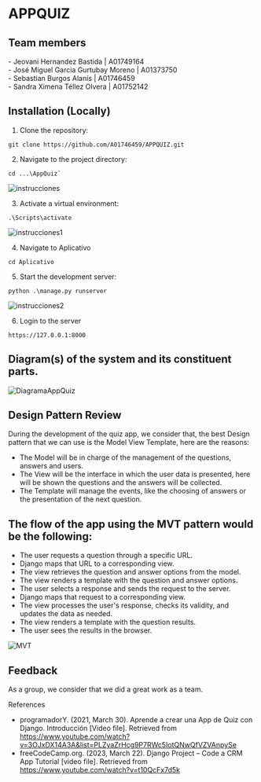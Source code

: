 # APPQUIZ

<h2> Team members </h2>
<div> - Jeovani Hernandez Bastida | A01749164 </div>
<div> - José Miguel Garcia Gurtubay Moreno | A01373750 </div>
<div> - Sebastian Burgos Alanís | A01746459 </div>
<div> - Sandra Ximena Téllez Olvera | A01752142 </div>

## Installation (Locally)

1. Clone the repository:
```
git clone https://github.com/A01746459/APPQUIZ.git
```  

2. Navigate to the project directory:
```
cd ...\AppQuiz`
```

![instrucciones](https://github.com/A01746459/APPQUIZ/assets/65176372/68e3774b-d5f3-4765-9739-c720208957c8)

3. Activate a virtual environment:
```
.\Scripts\activate
```

![instrucciones1](https://github.com/A01746459/APPQUIZ/assets/65176372/5d4481ad-940c-46dd-914d-0a9235ce13e8)

4. Navigate to Aplicativo
```
cd Aplicativo
```

5. Start the development server:
```
python .\manage.py runserver
```    

![instrucciones2](https://github.com/A01746459/APPQUIZ/assets/65176372/5b17cfab-56af-4dc8-8059-ddcf4e2a9d80)

6. Login to the server
```  
https://127.0.0.1:8000
```  

## Diagram(s) of the system and its constituent parts.

![DiagramaAppQuiz](https://github.com/A01746459/APPQUIZ/assets/65176372/e4155a87-f55b-4a80-b301-ab72e0e4c5f7)

## Design Pattern Review
During the development of the quiz app, we consider that, the best Design pattern that we can use is the Model View Template, here are the reasons:

- The Model will be in charge of the management of the questions, answers and users.
- The View will be the interface in which the user data is presented, here will be shown the questions and the answers will be collected.
- The Template will manage the events, like the choosing of answers or the presentation of the next question.

## The flow of the app using the MVT pattern would be the following:

- The user requests a question through a specific URL.
- Django maps that URL to a corresponding view.
- The view retrieves the question and answer options from the model.
- The view renders a template with the question and answer options.
- The user selects a response and sends the request to the server.
- Django maps that request to a corresponding view.
- The view processes the user's response, checks its validity, and updates the data as needed.
- The view renders a template with the question results.
- The user sees the results in the browser.

![MVT](https://github.com/A01746459/APPQUIZ/assets/65176372/00680f55-5d29-4b34-916c-7207bffc51a6)

## Feedback 
As a group, we consider that we did a great work as a team.

References
- programadorY. (2021, March 30). Aprende a crear una App de Quiz con Django. Introducción [Video file]. Retrieved from https://www.youtube.com/watch?v=3OJxDX14A3A&list=PLZyaZrHcg9P7RWc5IotQNwQfVZVAnpySe  
- freeCodeCamp.org. (2023, March 22). Django Project – Code a CRM App Tutorial [video file]. Retrieved from https://www.youtube.com/watch?v=t10QcFx7d5k
       

